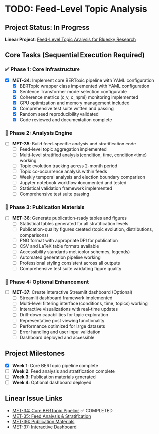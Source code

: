 # TODO: Feed-Level Topic Analysis

## Project Status: In Progress
**Linear Project**: [Feed-Level Topic Analysis for Bluesky Research](https://linear.app/metresearch/project/feed-level-topic-analysis-for-bluesky-research-6b2e884b3dd9)

## Core Tasks (Sequential Execution Required)

### ✅ Phase 1: Core Infrastructure
- [x] **MET-34**: Implement core BERTopic pipeline with YAML configuration
  - [x] BERTopic wrapper class implemented with YAML configuration
  - [x] Sentence Transformer model selection configurable  
  - [x] Coherence metrics (c_v, c_npmi) monitoring implemented
  - [x] GPU optimization and memory management included
  - [x] Comprehensive test suite written and passing
  - [x] Random seed reproducibility validated
  - [x] Code reviewed and documentation complete

### 🔄 Phase 2: Analysis Engine  
- [ ] **MET-35**: Build feed-specific analysis and stratification code
  - [ ] Feed-level topic aggregation implemented
  - [ ] Multi-level stratified analysis (condition, time, condition×time) working
  - [ ] Topic evolution tracking across 2-month period
  - [ ] Topic co-occurrence analysis within feeds
  - [ ] Weekly temporal analysis and election boundary comparison
  - [ ] Jupyter notebook workflow documented and tested
  - [ ] Statistical validation framework implemented
  - [ ] Comprehensive test suite passing

### 🔄 Phase 3: Publication Materials
- [ ] **MET-36**: Generate publication-ready tables and figures
  - [ ] Statistical tables generated for all stratification levels
  - [ ] Publication-quality figures created (topic evolution, distributions, comparisons)
  - [ ] PNG format with appropriate DPI for publication
  - [ ] CSV and LaTeX table formats available
  - [ ] Accessibility standards met (color schemes, legends)
  - [ ] Automated generation pipeline working
  - [ ] Professional styling consistent across all outputs
  - [ ] Comprehensive test suite validating figure quality

### 🔄 Phase 4: Optional Enhancement
- [ ] **MET-37**: Create interactive Streamlit dashboard (Optional)
  - [ ] Streamlit dashboard framework implemented
  - [ ] Multi-level filtering interface (conditions, time, topics) working
  - [ ] Interactive visualizations with real-time updates
  - [ ] Drill-down capabilities for topic exploration
  - [ ] Representative post viewing functionality
  - [ ] Performance optimized for large datasets
  - [ ] Error handling and user input validation
  - [ ] Dashboard deployed and accessible

## Project Milestones
- [x] **Week 1**: Core BERTopic pipeline complete
- [ ] **Week 2**: Feed analysis and stratification complete
- [ ] **Week 3**: Publication materials generated
- [ ] **Week 4**: Optional dashboard deployed

## Linear Issue Links
- [MET-34: Core BERTopic Pipeline](https://linear.app/metresearch/issue/MET-34) ✅ COMPLETED
- [MET-35: Feed Analysis & Stratification](https://linear.app/metresearch/issue/MET-35)  
- [MET-36: Publication Materials](https://linear.app/metresearch/issue/MET-36)
- [MET-37: Interactive Dashboard](https://linear.app/metresearch/issue/MET-37)
